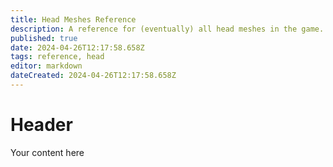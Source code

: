 ```yaml
---
title: Head Meshes Reference
description: A reference for (eventually) all head meshes in the game.
published: true
date: 2024-04-26T12:17:58.658Z
tags: reference, head
editor: markdown
dateCreated: 2024-04-26T12:17:58.658Z
---
```


# Header
Your content here
